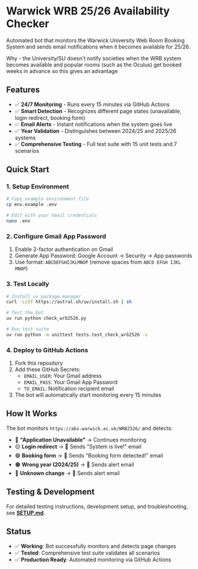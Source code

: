 # Warwick WRB 25/26 Availability Checker

Automated bot that monitors the Warwick University Web Room Booking System and sends email notifications when it becomes available for 25/26.

Why - the University/SU doesn't notify societies when the WRB system becomes available and popular rooms (such as the Oculus) get booked weeks in advance so this gives an advantage

## Features

- ✅ **24/7 Monitoring** - Runs every 15 minutes via GitHub Actions
- ✅ **Smart Detection** - Recognizes different page states (unavailable, login redirect, booking form)
- ✅ **Email Alerts** - Instant notifications when the system goes live
- ✅ **Year Validation** - Distinguishes between 2024/25 and 2025/26 systems
- ✅ **Comprehensive Testing** - Full test suite with 15 unit tests and 7 scenarios

## Quick Start

### 1. Setup Environment
```bash
# Copy example environment file
cp env.example .env

# Edit with your Gmail credentials
nano .env
```

### 2. Configure Gmail App Password
1. Enable 2-factor authentication on Gmail
2. Generate App Password: Google Account → Security → App passwords
3. Use format: `ABCDEFGHIJKLMNOP` (remove spaces from `ABCD EFGH IJKL MNOP`)

### 3. Test Locally
```bash
# Install uv package manager
curl -LsSf https://astral.sh/uv/install.sh | sh

# Test the bot
uv run python check_wrb2526.py

# Run test suite
uv run python -m unittest tests.test_check_wrb2526 -v
```

### 4. Deploy to GitHub Actions
1. Fork this repository
2. Add these GitHub Secrets:
   - `EMAIL_USER`: Your Gmail address
   - `EMAIL_PASS`: Your Gmail App Password
   - `TO_EMAIL`: Notification recipient email
3. The bot will automatically start monitoring every 15 minutes

## How It Works

The bot monitors `https://abs.warwick.ac.uk/WRB2526/` and detects:

- 🔴 **"Application Unavailable"** → Continues monitoring
- 🟡 **Login redirect** → 📧 Sends "System is live!" email  
- 🟢 **Booking form** → 📧 Sends "Booking form detected!" email
- 🟠 **Wrong year (2024/25)** → 📧 Sends alert email
- 🔵 **Unknown change** → 📧 Sends alert email

## Testing & Development

For detailed testing instructions, development setup, and troubleshooting, see **[SETUP.md](SETUP.md)**.

## Status

- ✅ **Working**: Bot successfully monitors and detects page changes
- ✅ **Tested**: Comprehensive test suite validates all scenarios
- ✅ **Production Ready**: Automated monitoring via GitHub Actions
